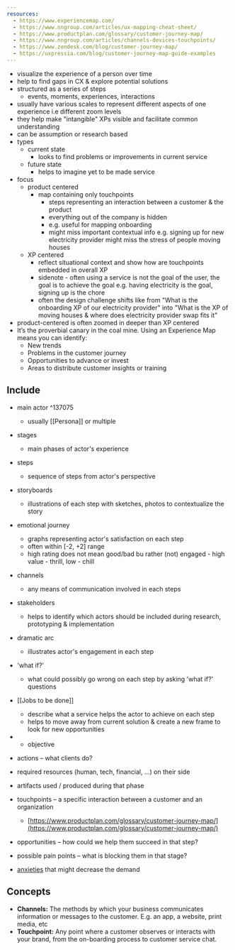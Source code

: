 ```yaml
---
resources:
  - https://www.experiencemap.com/
  - https://www.nngroup.com/articles/ux-mapping-cheat-sheet/
  - https://www.productplan.com/glossary/customer-journey-map/
  - https://www.nngroup.com/articles/channels-devices-touchpoints/
  - https://www.zendesk.com/blog/customer-journey-map/
  - https://uxpressia.com/blog/customer-journey-map-guide-examples
---
```


- visualize the experience of a person over time
- help to find gaps in CX & explore potential solutions
- structured as a series of steps
	- events, moments, experiences, interactions
- usually have various scales to represent different aspects of one experience i.e different zoom levels
- they help make "intangible" XPs visible and facilitate common understanding
- can be assumption or research based
- types
	- current state
		- looks to find problems or improvements in current service
	- future state
		- helps to imagine yet to be made service
- focus
	- product centered
		- map containing only touchpoints
			- steps representing an interaction between a customer & the product
			- everything out of the company is hidden
			- e.g. useful for mapping onboarding
			- might miss important contextual info e.g. signing up for new electricity provider might miss the stress of people moving houses
	- XP centered
		- reflect situational context and show how are touchpoints embedded in overall XP
		- sidenote - often using a service is not the goal of the user, the goal is to achieve the goal e.g. having electricity is the goal, signing up is the chore
		- often the design challenge shifts like from "What is the onboarding XP of our electricity provider" into "What is the XP of moving houses & where does electricity provider swap fits it"
- product-centered is often zoomed in deeper than XP centered
- It’s the proverbial canary in the coal mine. Using an Experience Map means you can identify:
	- New trends
	- Problems in the customer journey
	- Opportunities to advance or invest
	- Areas to distribute customer insights or training

## Include
- main actor ^137075
	- usually [[Persona]] or multiple
- stages
	- main phases of actor's experience
- steps 
	- sequence of steps from actor's perspective
- storyboards
	- illustrations of each step with sketches, photos to contextualize the story
- emotional journey
	- graphs representing actor's satisfaction on each step
	- often within [-2, +2] range
	- high rating does not mean good/bad bu rather (not) engaged - high value - thrill, low - chill
- channels
	- any means of communication involved in each steps
- stakeholders
	- helps to identify which actors should be included during research, prototyping & implementation
- dramatic arc
	- illustrates actor's engagement in each step
- 'what if?'
	- what could possibly go wrong on each step by asking 'what if?' questions
- [[Jobs to be done]]
	- describe what a service helps the actor to achieve on each step
	- helps to move away from current solution & create a new frame to look for new opportunities
- - objective
    
- actions – what clients do?
    
- required resources (human, tech, financial, …) on their side
    
- artifacts used / produced during that phase
    
- touchpoints – a specific interaction between a customer and an organization
    
    - [https://www.productplan.com/glossary/customer-journey-map/](https://www.productplan.com/glossary/customer-journey-map/)
        
- opportunities – how could we help them succeed in that step?
    
- possible pain points – what is blocking them in that stage?
    
- [anxieties](https://www.amran.cz/how-habits-and-anxieties-keep-people-from-using-your-product/) that might decrease the demand
## Concepts
- **Channels:** The methods by which your business communicates information or messages to the customer. E.g. an app, a website, print media, etc
- **Touchpoint:** Any point where a customer observes or interacts with your brand, from the on-boarding process to customer service chat.